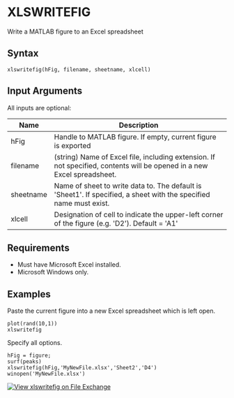 # XLSWRITEFIG

Write a MATLAB figure to an Excel spreadsheet

## Syntax
```
xlswritefig(hFig, filename, sheetname, xlcell)
```

## Input Arguments

All inputs are optional:

| Name | Description |
| --- | --- |
| hFig | Handle to MATLAB figure.  If empty, current figure is exported |
| filename | (string) Name of Excel file, including extension.  If not specified, contents will be opened in a new Excel spreadsheet. |
| sheetname |  Name of sheet to write data to. The default is 'Sheet1'. If specified, a sheet with the specified name must exist. |
| xlcell | Designation of cell to indicate the upper-left corner of the figure (e.g. 'D2').  Default = 'A1' |

## Requirements
- Must have Microsoft Excel installed.
- Microsoft Windows only.

## Examples
 
Paste the current figure into a new Excel spreadsheet which is left open.
``` 
plot(rand(10,1))
xlswritefig
```

Specify all options.  
```
hFig = figure;      
surf(peaks)
xlswritefig(hFig,'MyNewFile.xlsx','Sheet2','D4')
winopen('MyNewFile.xlsx') 
```

[![View xlswritefig on File Exchange](https://www.mathworks.com/matlabcentral/images/matlab-file-exchange.svg)](https://www.mathworks.com/matlabcentral/fileexchange/24424-xlswritefig)
